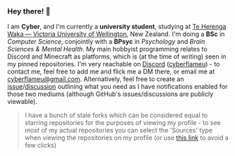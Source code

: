 ### Hey there! 👋

I am **Cyber**, and I'm currently a **university student**, studying at [Te Herenga Waka — Victoria University of Wellington](https://www.wgtn.ac.nz/), New Zealand. I'm doing a **BSc** in *Computer Science*, conjointly with a **BPsyc** in *Psychology* and *Brain Sciences & Mental Health*. My main hobbyist programming relates to Discord and Minecraft as platforms, which is (at the time of writing) seen in my pinned repositories. 
I'm very reachable on [Discord](https://discord.com/users/218977195375329281) \([cyberflameu](discord://-/users/218977195375329281)\) - to contact me, feel free to add me and flick me a DM there, or email me at [cyberflameu@gmail.com](mailto:cyberflameu@gmail.com). Alternatively, feel free to create an [issue](https://github.com/CyberFlameGO/CyberFlameGO/issues/new/)/[discussion](https://github.com/CyberFlameGO/CyberFlameGO/discussions/new) outlining what you need as I have notifications enabled for those two mediums (although GitHub's issues/discussions are publicly viewable).

> I have a bunch of stale forks which can be considered equal to starring repositories for the purposes of viewing my profile - to see *most* of my actual repositories you can select the 'Sources' type when viewing the repositories on my profile (or use [this link](https://github.com/CyberFlameGO?tab=repositories&q=&type=source&language=&sort=) to avoid a few clicks)

